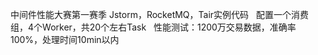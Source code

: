 ﻿中间件性能大赛第一赛季 Jstorm，RocketMQ，Tair实例代码
﻿
﻿
﻿配置一个消费组，4个Worker，共20个左右Task
﻿
﻿
﻿性能测试：1200万交易数据，准确率100%，处理时间10min以内
